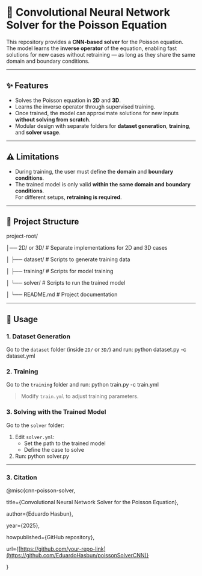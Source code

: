 # 🧠 Convolutional Neural Network Solver for the Poisson Equation

This repository provides a **CNN-based solver** for the Poisson equation.  
The model learns the **inverse operator** of the equation, enabling fast solutions for new cases without retraining — as long as they share the same domain and boundary conditions.

---

## ✨ Features
- Solves the Poisson equation in **2D** and **3D**.
- Learns the inverse operator through supervised training.
- Once trained, the model can approximate solutions for new inputs **without solving from scratch**.
- Modular design with separate folders for **dataset generation**, **training**, and **solver usage**.

---

## ⚠️ Limitations
- During training, the user must define the **domain** and **boundary conditions**.
- The trained model is only valid **within the same domain and boundary conditions**.  
  For different setups, **retraining is required**.

---

## 📂 Project Structure

project-root/

│── 2D/ or 3D/            # Separate implementations for 2D and 3D cases

│   ├── dataset/          # Scripts to generate training data

│   ├── training/         # Scripts for model training

│   └── solver/           # Scripts to run the trained model

│
└── README.md             # Project documentation





---


## 🚀 Usage

### 1. Dataset Generation
Go to the `dataset` folder (inside `2D/` or `3D/`) and run: python dataset.py -c dataset.yml



### 2. Training
Go to the `training` folder and run: python train.py -c train.yml


> Modify `train.yml` to adjust training parameters.

### 3. Solving with the Trained Model
Go to the `solver` folder:
1. Edit `solver.yml`:
   - Set the path to the trained model
   - Define the case to solve  
2. Run: python solver.py


---


### 3. Citation
@misc{cnn-poisson-solver,

  title={Convolutional Neural Network Solver for the Poisson Equation},
  
  author={Eduardo Hasbun},
  
  year={2025},
  
  howpublished={GitHub repository},
  
  url={[https://github.com/your-repo-link](https://github.com/EduardoHasbun/poissonSolverCNN)}
  
}


